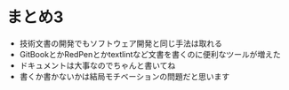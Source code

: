 # まとめ3

-   技術文書の開発でもソフトウェア開発と同じ手法は取れる
-   GitBookとかRedPenとかtextlintなど文書を書くのに便利なツールが増えた
-   ドキュメントは大事なのでちゃんと書いてね
-   書くか書かないかは結局モチベーションの問題だと思います
